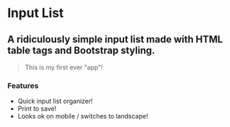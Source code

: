 #	Input List

## A ridiculously simple input list made with HTML table tags and Bootstrap styling.

> This is my first ever "app"!

### Features
* Quick input list organizer!
* Print to save!
* Looks ok on mobile / switches to landscape!